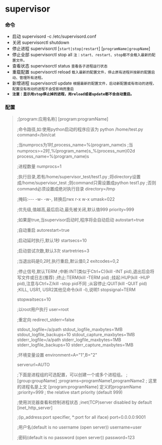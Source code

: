 # supervisor

### 命令
- 启动 supervisord -c /etc/supervisord.conf
- 关闭 supervisorctl shutdown
- 停止进程 supervisorctl [`start|stop|restart`] [`programName|groupName`]
- 停止全部 supervisorctl stop all  `注：start、restart、stop都不会载入最新的配置文件。`
- 查看状态 supervisorctl status `查看各子进程运行状态`
- 重载配置 supervisorctl reload `载入最新的配置文件，停止原有进程并按新的配置启动、管理所有进程。`
- 新增进程 supervisorctl update `根据最新的配置文件，启动新配置或有改动的进程，配置没有改动的进程不会受影响而重启`
- **`注意：显示用stop停止掉的进程，用reload或者update都不会自动重启。`**

### 配置
>   ;[program:应用名称]
>   [program:programName]
>   
>   ;命令路径,如:使用python启动的程序应该为 python /home/test.py
>   command=/bin/cat
>   
>   ;当numprocs为1时,process_name=%(program_name)s
>   ;当numprocs>=2时,%(program_name)s_%(process_num)02d
>   process_name=%(program_name)s
>   
>   ;进程数量
>   numprocs=1
>   
>   ;执行目录,若有/home/supervisor_test/test1.py
>   ;将directory设置成/home/supervisor_test
>   ;则command只需设置成python test1.py
>   ;否则command必须设置成绝对执行目录
>   directory=/tmp
>   
>   ;掩码:--- -w- -w-, 转换后rwx r-x w-x
>   umask=022
>   
>   ;优先级,值越高,最后启动,最先被关闭,默认值999
>   priority=999
>   
>   ;如果是true,当supervisor启动时,程序将会自动启动
>   autostart=true
>   
>   ;自动重启
>   autorestart=true
>   
>   ;启动延时执行,默认1秒
>   startsecs=10
>   
>   ;启动尝试次数,默认3次
>   startretries=3
>   
>   ;当退出码是0,2时,执行重启,默认值0,2
>   exitcodes=0,2
>   
>   ;停止信号,默认TERM
>   ;中断:INT(类似于Ctrl+C)(kill -INT pid),退出后会将写文件或日志(推荐)
>   ;终止:TERM(kill -TERM pid)
>   ;挂起:HUP(kill -HUP pid),注意与Ctrl+Z/kill -stop pid不同
>   ;从容停止:QUIT(kill -QUIT pid)
>   ;KILL, USR1, USR2其他见命令(kill -l),说明1
>   stopsignal=TERM
>   
>   stopwaitsecs=10
>   
>   ;以root用户执行
>   user=root
>   
>   ;重定向
>   redirect_stderr=false
>   
>   stdout_logfile=/a/path
>   stdout_logfile_maxbytes=1MB
>   stdout_logfile_backups=10
>   stdout_capture_maxbytes=1MB
>   stderr_logfile=/a/path
>   stderr_logfile_maxbytes=1MB
>   stderr_logfile_backups=10
>   stderr_capture_maxbytes=1MB
>   
>   ;环境变量设置
>   environment=A="1",B="2"
>   
>   serverurl=AUTO
>   
>   ;下面是进程组的可选配置，可以创建一个或多个进程组。
>   ;[group:groupName]
>   ;programs=programName1,programName2  ; 这里的进程名是上文 [program:programName] 定义的programName
>   ;priority=999                        ; the relative start priority (default 999)
>   
>   ;使用浏览器查看和控制进程状态
>   ;inet(TCP)server disabled by default
>   [inet_http_server]
>   
>   ;(ip_address:port specifier, *:port for all iface)
>   port=0.0.0.0:9001 
>   
>   ;用户名(default is no username (open server))
>   username=user
>   
>   ;密码(default is no password (open server))
>   password=123
